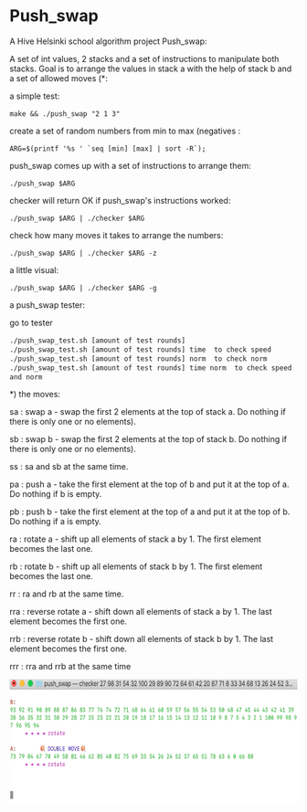 # Push_swap

A Hive Helsinki school algorithm project Push_swap:

A set of int values, 2 stacks and a set of
instructions to manipulate both stacks.
Goal is to arrange the values in stack a with the help of stack b and a set of allowed moves (*:



a simple test:

	make && ./push_swap "2 1 3" 


create a set of random numbers from min to max (negatives :

	ARG=$(printf '%s ' `seq [min] [max] | sort -R`);

push_swap comes up with a set of instructions to arrange them:

	./push_swap $ARG

checker will return OK if push_swap's instructions worked:
	
	./push_swap $ARG | ./checker $ARG

check how many moves it takes to arrange the numbers:

	./push_swap $ARG | ./checker $ARG -z

a little visual:

	./push_swap $ARG | ./checker $ARG -g

a push_swap tester:

go to tester

	./push_swap_test.sh [amount of test rounds]
	./push_swap_test.sh [amount of test rounds] time  to check speed
	./push_swap_test.sh [amount of test rounds] norm  to check norm
	./push_swap_test.sh [amount of test rounds] time norm  to check speed and norm

*) the moves:

sa : swap a - swap the first 2 elements at the top of stack a. Do nothing if there is only one or no elements).

sb : swap b - swap the first 2 elements at the top of stack b. Do nothing if there is only one or no elements).

ss : sa and sb at the same time.

pa : push a - take the first element at the top of b and put it at the top of a. Do nothing if b is empty.

pb : push b - take the first element at the top of a and put it at the top of b. Do nothing if a is empty.

ra : rotate a - shift up all elements of stack a by 1. The first element becomes the last one.

rb : rotate b - shift up all elements of stack b by 1. The first element becomes the last one.

rr : ra and rb at the same time.

rra : reverse rotate a - shift down all elements of stack a by 1. The last element becomes the first one.

rrb : reverse rotate b - shift down all elements of stack b by 1. The last element becomes the first one.

rrr : rra and rrb at the same time

<img align="left" width="620" height="220" SRC="pics/pw_pic_1.png">
